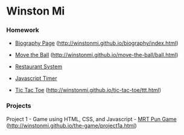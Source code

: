 # Winston Mi

### Homework
* [Biography Page](https://github.com/winstonmi/biography/tree/gh-pages)
  (http://winstonmi.github.io/biography/index.html)

* [Move the Ball](https://github.com/winstonmi/move-the-ball)
  (http://winstonmi.github.io/move-the-ball/ball.html)

* [Restaurant System](https://github.com/winstonmi/restaurant-system.git)

* [Javascript Timer](https://github.com/winstonmi/timer.git)
  <!-- (http://winstonmi.github.io/timer/timer.html) -->

* [Tic Tac Toe](https://github.com/winstonmi/tic-tac-toe.git)
  (http://winstonmi.github.io/tic-tac-toe/ttt.html)


### Projects
Project 1 - Game using HTML, CSS, and Javascript
    - [MRT Pun Game](https://github.com/winstonmi/the-game)
    (http://winstonmi.github.io/the-game/project1a.html)
